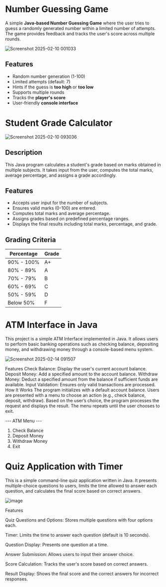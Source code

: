 # Number Guessing Game

A simple **Java-based Number Guessing Game** where the user tries to guess a randomly generated number within a limited number of attempts. The game provides feedback and tracks the user's score across multiple rounds.

![Screenshot 2025-02-10 001033](https://github.com/user-attachments/assets/b2124905-4dff-4c38-bbff-8cc181fb0faf)


## Features
- Random number generation (1-100)  
- Limited attempts (default: 7)  
- Hints if the guess is **too high** or **too low**  
- Supports multiple rounds  
- Tracks the **player's score**  
- User-friendly **console interface** 


# Student Grade Calculator

![Screenshot 2025-02-10 093036](https://github.com/user-attachments/assets/478cd33a-026c-4ffb-a181-9134dbf9cd9d)


## Description
This Java program calculates a student's grade based on marks obtained in multiple subjects. It takes input from the user, computes the total marks, average percentage, and assigns a grade accordingly.

## Features
- Accepts user input for the number of subjects.
- Ensures valid marks (0-100) are entered.
- Computes total marks and average percentage.
- Assigns grades based on predefined percentage ranges.
- Displays the final results including total marks, percentage, and grade.


## Grading Criteria
| Percentage | Grade |
|------------|-------|
| 90% - 100% | A+    |
| 80% - 89%  | A     |
| 70% - 79%  | B     |
| 60% - 69%  | C     |
| 50% - 59%  | D     |
| Below 50%  | F     |


# ATM Interface in Java
This project is a simple ATM Interface implemented in Java. It allows users to perform basic banking operations such as checking balance, depositing money, and withdrawing money through a console-based menu system.

![Screenshot 2025-02-14 091507](https://github.com/user-attachments/assets/83ee1ffb-a2d2-4158-b494-88a45f0e451f)


Features
Check Balance: Display the user's current account balance.
Deposit Money: Add a specified amount to the account balance.
Withdraw Money: Deduct a specified amount from the balance if sufficient funds are available.
Input Validation: Ensures only valid transactions are processed.
How It Works
The program initializes with a default account balance.
Users are presented with a menu to choose an action (e.g., check balance, deposit, withdraw).
Based on the user’s choice, the program processes the request and displays the result.
The menu repeats until the user chooses to exit.

--- ATM Menu ---
1. Check Balance
2. Deposit Money
3. Withdraw Money
4. Exit


# Quiz Application with Timer

This is a simple command-line quiz application written in Java. It presents multiple-choice questions to users, limits the time allowed to answer each question, and calculates the final score based on correct answers.

![image](https://github.com/user-attachments/assets/5ac570ae-c26d-4270-9b81-ff9bea7ebfab)


Features

Quiz Questions and Options: Stores multiple questions with four options each.

Timer: Limits the time to answer each question (default is 10 seconds).

Question Display: Presents one question at a time.

Answer Submission: Allows users to input their answer choice.

Score Calculation: Tracks the user's score based on correct answers.

Result Display: Shows the final score and the correct answers for incorrect responses.

